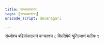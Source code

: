 ```yaml
---
title: सन्ध्यावन्दनम्
tags: [सन्ध्यावन्दनम्]
unicode_script: devanagari

---
```

संध्योश्च बहिर्ग्रामादासनं वाग्यतश्च ८ विप्रतिषेधे श्रुतिलक्षणं बलीयः ९